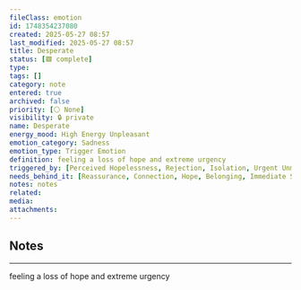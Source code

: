 ```yaml
---
fileClass: emotion
id: 1748354237080
created: 2025-05-27 08:57
last_modified: 2025-05-27 08:57
title: Desperate
status: [🟩 complete]
type: 
tags: []
category: note
entered: true
archived: false
priority: [⚪ None]
visibility: 🔒 private
name: Desperate
energy_mood: High Energy Unpleasant
emotion_category: Sadness
emotion_type: Trigger Emotion
definition: feeling a loss of hope and extreme urgency
triggered_by: [Perceived Hopelessness, Rejection, Isolation, Urgent Unmet Needs]
needs_behind_it: [Reassurance, Connection, Hope, Belonging, Immediate Support]
notes: notes
related: 
media: 
attachments:
---
```


## Notes
---
feeling a loss of hope and extreme urgency

